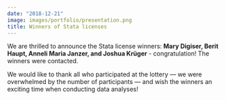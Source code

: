 ```yaml
---
date: "2018-12-21"
image: images/portfolio/presentation.png
title: Winners of Stata licenses
---
```


We are thrilled to announce the Stata license winners: **Mary Digiser, Berit Haupt, Anneli Maria Janzer, and Joshua Krüger** - congratulation! The winners were contacted.

We would like to thank all who participated at the lottery — we were overwhelmed by the number of participants — and wish the winners an exciting time when conducting data analyses!

